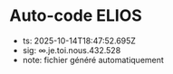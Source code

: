 # Auto-code ELIOS
- ts: 2025-10-14T18:47:52.695Z
- sig: ∞.je.toi.nous.432.528
- note: fichier généré automatiquement